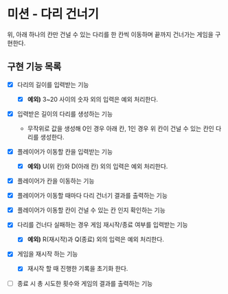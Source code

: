 # 미션 - 다리 건너기
위, 아래 하나의 칸만 건널 수 있는 다리를 한 칸씩 이동하며 끝까지 건너가는 게임을 구현한다.

## 구현 기능 목록

- [X] 다리의 길이를 입력받는 기능
  - [X] **예외)** 3~20 사이의 숫자 외의 입력은 예외 처리한다.

- [X] 입력받은 길이의 다리를 생성하는 기능
  - 무작위로 값을 생성해 0인 경우 아래 칸, 1인 경우 위 칸이 건널 수 있는 칸인 다리를 생성한다.

- [X] 플레이어가 이동할 칸을 입력받는 기능
  - [X] **예외)** U(위 칸)와 D(아래 칸) 외의 입력은 예외 처리한다.

- [X] 플레이어가 칸을 이동하는 기능

- [X] 플레이어가 이동할 때마다 다리 건너기 결과를 출력하는 기능

- [X] 플레이어가 이동할 칸이 건널 수 있는 칸 인지 확인하는 기능

- [X] 다리를 건너다 실패하는 경우 게임 재시작/종료 여부를 입력받는 기능 
  - [X] **예외)** R(재시작)과 Q(종료) 외의 입력은 예외 처리한다.
  
- [X] 게임을 재시작 하는 기능
  - [X] 재시작 할 때 진행한 기록을 초기화 한다.

- [ ] 종료 시 총 시도한 횟수와 게임의 결과를 출력하는 기능